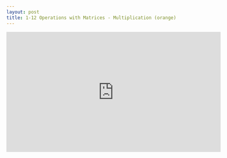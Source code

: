 ```yaml
---
layout: post
title: 1-12 Operations with Matrices - Multiplication (orange)
---
```

<iframe width="560" height="315" src="https://www.youtube.com/embed/e8jda5q5G2U" frameborder="0" allowfullscreen></iframe>
